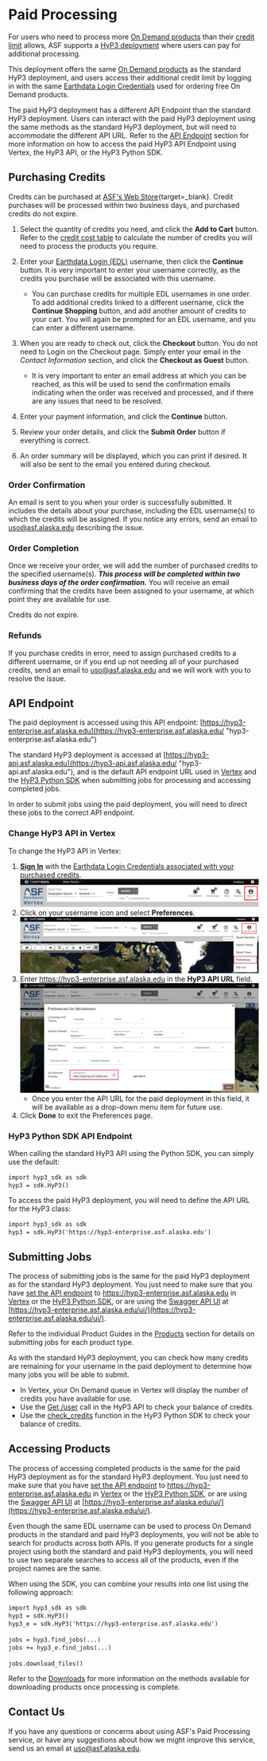 # Paid Processing

For users who need to process more 
[On Demand products](../products.md "Jump to the Products landing page of the documentation") than their 
[credit limit](credits.md "Jump to the Credits page of the documentation") 
allows, ASF supports a 
[HyP3 deployment](../index.md) where users can pay for additional processing. 

This deployment offers the same 
[On Demand products](../products.md "Jump to the Products landing page of the documentation") 
as the standard HyP3 deployment, and users access their additional credit limit by logging in with the same 
[Earthdata Login Credentials](authentication.md#earthdata-login-edl) 
used for ordering free On Demand products.

The paid HyP3 deployment has a different API Endpoint than the standard HyP3 deployment. Users can interact with the 
paid HyP3 deployment using the same methods as the standard HyP3 deployment, but will need to accommodate the 
different API URL. Refer to the 
[API Endpoint](#api-endpoint "Jump to the API Endpoint section of this document") 
section for more information on how to access the paid HyP3 API Endpoint using Vertex, the HyP3 API, or the 
HyP3 Python SDK.

## Purchasing Credits

Credits can be purchased at 
[ASF's Web Store](https://epay.alaska.edu/C21563_ustores/web/product_detail.jsp?PRODUCTID=7530&SINGLESTORE=true "https://epay.alaska.edu" ){target=_blank}. Credit purchases will be processed within two business days, and purchased credits do not expire.

1. Select the quantity of credits you need, and click the **Add to Cart** button. Refer to the 
   [credit cost table](credits.md#credit-cost-table) to calculate the number of credits you will need to process the 
   products you require.

2. Enter your 
   [Earthdata Login (EDL)](authentication.md#earthdata-login-edl) username, 
   then click the **Continue** button. It is very important to enter your username correctly, 
   as the credits you purchase will be associated with this username. 

    - You can purchase credits for multiple EDL usernames in one order. To add additional credits linked to a 
      different username, click the **Continue Shopping** button, and add another amount of credits to your cart. 
      You will again be prompted for an EDL username, and you can enter a different username. 

3. When you are ready to check out, click the **Checkout** button. You do not need to Login on the Checkout page. 
   Simply enter your email in the *Contact Information* section, and click the **Checkout as Guest** button. 

    - It is very important to enter an email address at which you can be reached, as this will be used to send the 
      confirmation emails indicating when the order was received and processed, and if there are any issues that 
      need to be resolved.

4. Enter your payment information, and click the **Continue** button.

5. Review your order details, and click the **Submit Order** button if everything is correct.

6. An order summary will be displayed, which you can print if desired. It will also be sent to the email you 
   entered during checkout.

### Order Confirmation

An email is sent to you when your order is successfully submitted. It includes the details about your purchase, 
including the EDL username(s) to which the credits will be assigned. If you notice any errors, send an email to 
uso@asf.alaska.edu describing the issue. 

### Order Completion

Once we receive your order, we will add the number of purchased credits to the specified username(s). ***This process 
will be completed within two business days of the order confirmation.*** You will receive an email confirming that the 
credits have been assigned to your username, at which point they are available for use.

Credits do not expire. 

### Refunds

If you purchase credits in error, need to assign purchased credits to a different username, or if you end up not 
needing all of your purchased credits, send an email to uso@asf.alaska.edu and we will work with you to resolve 
the issue.

## API Endpoint

The paid deployment is accessed using this API endpoint: 
[https://hyp3-enterprise.asf.alaska.edu](https://hyp3-enterprise.asf.alaska.edu/ "hyp3-enterprise.asf.alaska.edu")

The standard HyP3 deployment is accessed at 
[https://hyp3-api.asf.alaska.edu](https://hyp3-api.asf.alaska.edu/ "hyp3-api.asf.alaska.edu"), and is the default 
API endpoint URL used in 
[Vertex](vertex.md "Jump to Using HyP3 in Vertex documentation page") and the 
[HyP3 Python SDK](sdk.md "Jump to Using the HyP3 Python SDK documentation page") 
when submitting jobs for processing and accessing completed jobs. 

In order to submit jobs using the paid deployment, you will need to direct these jobs to the correct API endpoint. 

### Change HyP3 API in Vertex

To change the HyP3 API in Vertex:

1. **[Sign In](authentication.md#authentication-in-vertex "Jump to the Vertex Authentication documentation page")** 
   with the 
   [Earthdata Login Credentials associated with your purchased credits](#purchasing-credits "Jump to the Purchasing Credits section of this document"). 
![Sign In with EDL in Vertex](../images/vertex-sign-in.png "Sign In with Earthdata Login Credentials in Vertex")
2. Click on your username icon and select **Preferences**.
![Open Vertex Preferences](../images/vertex-preferences.png "Open Vertex Preferences")
3. Enter https://hyp3-enterprise.asf.alaska.edu in the **HyP3 API URL** field. 
![Set API for Vertex](../images/vertex-set-api.png "Set API URL in Vertex Preferences")
     - Once you enter the API URL for the paid deployment in this field, it will be available as a drop-down menu 
       item for future use.
4. Click **Done** to exit the Preferences page.

### HyP3 Python SDK API Endpoint

When calling the standard HyP3 API using the Python SDK, you can simply use the default: 
```
import hyp3_sdk as sdk
hyp3 = sdk.HyP3()
```

To access the paid HyP3 deployment, you will need to define the API URL for the HyP3 class: 
```
import hyp3_sdk as sdk
hyp3 = sdk.HyP3('https://hyp3-enterprise.asf.alaska.edu')
```

## Submitting Jobs

The process of submitting jobs is the same for the paid HyP3 deployment as for the standard HyP3 deployment. 
You just need to make sure that you have 
[set the API endpoint](#api-endpoint "Jump to the API Endpoint section of this document") 
to https://hyp3-enterprise.asf.alaska.edu in 
[Vertex](#change-hyp3-api-in-vertex) or the 
[HyP3 Python SDK](#hyp3-python-sdk-api-endpoint "Jump to the HyP3 Python SDK API Endpoint section of this document"), 
or are using the 
[Swagger API UI](sdk_api.md "Jump to the HyP3 API documentation page") at 
[https://hyp3-enterprise.asf.alaska.edu/ui/](https://hyp3-enterprise.asf.alaska.edu/ui/).

Refer to the individual Product Guides in the 
[Products](../products.md "Jump to the Products documentation page") 
section for details on submitting jobs for each product type.

As with the standard HyP3 deployment, you can check how many credits are remaining for your username in the 
paid deployment to determine how many jobs you will be able to submit. 

- In Vertex, your On Demand queue in Vertex will display the number of credits you have available for use. 
- Use the [Get /user](https://hyp3-enterprise.asf.alaska.edu/ui/#/default/get_user "https://hyp3-enterprise.asf.alaska.edu/ui/#/default/get_user") call in the HyP3 API to check your balance of credits. 
- Use the [check_credits](https://hyp3-docs.asf.alaska.edu/using/sdk_api/#hyp3_sdk.HyP3.check_credits "hyp3_sdk.HyP3.check_credits function") 
  function in the HyP3 Python SDK to check your balance of credits.

## Accessing Products

The process of accessing completed products is the same for the paid HyP3 deployment as for the standard HyP3 
deployment. You just need to make sure that you have 
[set the API endpoint](#api-endpoint "Jump to the API Endpoint section of this document") 
to https://hyp3-enterprise.asf.alaska.edu in 
[Vertex](#change-hyp3-api-in-vertex) or the 
[HyP3 Python SDK](#hyp3-python-sdk-api-endpoint "Jump to the HyP3 Python SDK API Endpoint section of this document"), 
or are using the 
[Swagger API UI](sdk_api.md "Jump to the HyP3 API documentation page") at 
[https://hyp3-enterprise.asf.alaska.edu/ui/](https://hyp3-enterprise.asf.alaska.edu/ui/).

Even though the same EDL username can be used to process On Demand products in the standard and paid HyP3 
deployments, you will not be able to search for products across both APIs. If you generate products for a single 
project using both the standard and paid HyP3 deployments, you will need to use two separate searches to access 
all of the products, even if the project names are the same. 

When using the SDK, you can combine your results into one list using the following approach: 
```
import hyp3_sdk as sdk
hyp3 = sdk.HyP3()
hyp3_e = sdk.HyP3('https://hyp3-enterprise.asf.alaska.edu')

jobs = hyp3.find_jobs(...)
jobs += hyp3_e.find_jobs(...)

jobs.download_files()
```

Refer to the [Downloads](downloading.md "Jump to the Downloads documentation page") for more information on the 
methods available for downloading products once processing is complete. 

## Contact Us

If you have any questions or concerns about using ASF's Paid Processing service, or have any suggestions about how 
we might improve this service, send us an email at [uso@asf.alaska.edu](mailto:uso@asf.alaska.edu).
